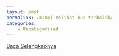 ```yaml
---
layout: post
permalink: /mimpi-melihat-bus-terbalik/
categories:
    - Uncategorized
---
```


[Baca Selengkapnya](/09)